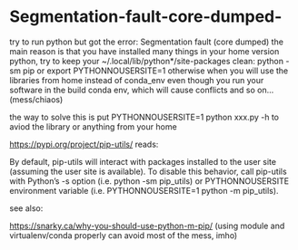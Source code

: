 # Segmentation-fault-core-dumped-
try to run python but got the error: Segmentation fault (core dumped)
the main reason is that you have installed many things in your home version python, try to keep your ~/.local/lib/python*/site-packages clean: python -sm pip or export PYTHONNOUSERSITE=1
otherwise when you will use the libraries from home instead of conda_env even though you run your software in the build conda env, which will cause conflicts and so on...(mess/chiaos)

the way to solve this is put PYTHONNOUSERSITE=1 python xxx.py -h to aviod the library or anything from your home


https://pypi.org/project/pip-utils/ reads:

By default, pip-utils will interact with packages installed to the user site (assuming the user site is available). To disable this behavior, call pip-utils with Python’s -s option (i.e. python -sm pip_utils) or PYTHONNOUSERSITE environment variable (i.e. PYTHONNOUSERSITE=1 python -m pip_utils).


see also:

https://snarky.ca/why-you-should-use-python-m-pip/ (using module and virtualenv/conda properly can avoid most of the mess, imho)

